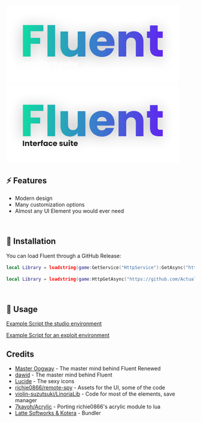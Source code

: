 <img src="Assets/darkmode.png#gh-dark-mode-only" alt="fluent">
<img src="Assets/lightmode.png#gh-light-mode-only" alt="fluent">

## ⚡ Features

- Modern design
- Many customization options
- Almost any UI Element you would ever need
<br/>

## 🔌 Installation

You can load Fluent through a GitHub Release:

```lua
local Library = loadstring(game:GetService("HttpService"):GetAsync("https://raw.githubusercontent.com/ActualMasterOogway/Fluent-Renewed/main/Fluent.luau", true))()
```
```lua
local Library = loadstring(game:HttpGetAsync("https://github.com/ActualMasterOogway/Fluent-Renewed/releases/latest/download/Fluent.luau", true))()
```
<br/>

## 📜 Usage
[Example Script the studio environment](https://github.com/ActualMasterOogway/Fluent-Renewed/blob/master/Example.client.luau)

[Example Script for an exploit environment](https://github.com/ActualMasterOogway/Fluent-Renewed/blob/master/Example.luau)
<br/>

## Credits

- [Master Oogway](https://github.com/ActualMasterOogway/Fluent-Renewed) - The master mind behind Fluent Renewed
- [dawid](https://github.com/dawid-scripts/Fluent) - The master mind behind Fluent
- [Lucide](https://github.com/lucide-icons) - The sexy icons
- [richie0866/remote-spy](https://github.com/richie0866/remote-spy) - Assets for the UI, some of the code
- [violin-suzutsuki/LinoriaLib](https://github.com/violin-suzutsuki/LinoriaLib) - Code for most of the elements, save manager
- [7kayoh/Acrylic](https://github.com/7kayoh/Acrylic) - Porting richie0866's acrylic module to lua
- [Latte Softworks & Kotera](https://discord.gg/rMMByr4qas) - Bundler